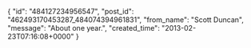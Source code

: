 {
   "id": "484127234956547",
   "post_id": "462493170453287_484074394961831",
   "from_name": "Scott Duncan",
   "message": "About one year.",
   "created_time": "2013-02-23T07:16:08+0000"
 }
